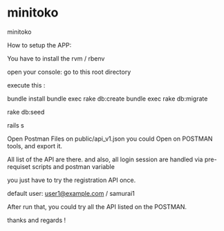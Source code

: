 # minitoko
minitoko

How to setup the APP:

You have to install the rvm / rbenv

open your console:
go to this root directory

execute this :

bundle install
bundle exec rake db:create
bundle exec rake db:migrate

rake db:seed 

rails s 


Open Postman Files on public/api_v1.json
you could Open on POSTMAN tools, and export it.


All list of the API are there. 
and also, all login session are handled via pre-requiset scripts
and postman variable

you just have to try the registration API once. 

default user:
user1@example.com / samurai1


After run that, you could try all the API listed on the POSTMAN.



thanks and regards !



